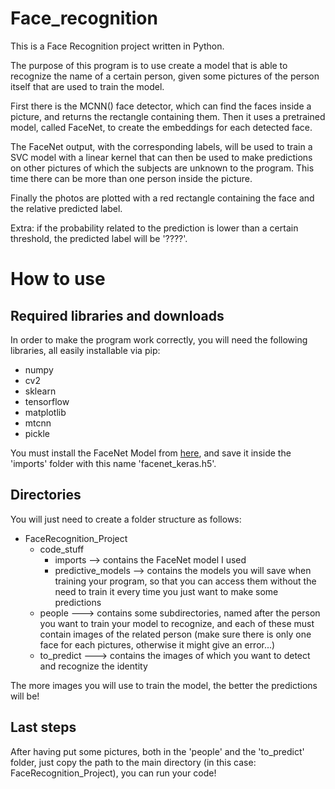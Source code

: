 # Face_recognition
This is a Face Recognition project written in Python.

The purpose of this program is to use create a model that is able to recognize the name of a certain person, given some pictures of the person itself that are used to train the model.

First there is the MCNN() face detector, which can find the faces inside a picture, and returns the rectangle containing them.
Then it uses a pretrained model, called FaceNet, to create the embeddings for each detected face.

The FaceNet output, with the corresponding labels, will be used to train a SVC model with a linear kernel that can then be used to make predictions on other pictures of which the subjects are unknown to the program. This time there can be more than one person inside the picture.

Finally the photos are plotted with a red rectangle containing the face and the relative predicted label.

Extra: if the probability related to the prediction is lower than a certain threshold, the predicted label will be '????'.

# How to use

## Required libraries and downloads
In order to make the program work correctly, you will need the following libraries, all easily installable via pip:
* numpy
* cv2
* sklearn
* tensorflow
* matplotlib
* mtcnn
* pickle

You must install the FaceNet Model from [here](https://drive.google.com/drive/folders/1pwQ3H4aJ8a6yyJHZkTwtjcL4wYWQb7bn), and save it inside the 'imports' folder with this name 'facenet_keras.h5'.

## Directories
You will just need to create a folder structure as follows:

* FaceRecognition_Project
  * code_stuff
    * imports --> contains the FaceNet model I used
    * predictive_models --> contains the models you will save when training your program, so that you can access them without the need          to train it every time you just want to make some predictions
   * people ---> contains some subdirectories, named after the person you want to train your model to recognize, and each of these must contain images of the related person (make sure there is only one face for each pictures, otherwise it might give an error...)
   * to_predict ---> contains the images of which you want to detect and recognize the identity
      
The more images you will use to train the model, the better the predictions will be!

## Last steps
After having put some pictures, both in the 'people' and the 'to_predict' folder, just copy the path to the main directory (in this case: FaceRecognition_Project), you can run your code!
